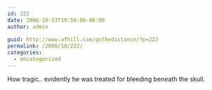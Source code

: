 ```yaml
---
id: 222
date: 2006-10-23T19:58:00-06:00
author: admin
  
guid: http://www.afhill.com/gothedistance/?p=222
permalink: /2006/10/222/
categories:
  - Uncategorized
---
```

How tragic.. evidently he was treated for bleeding beneath the skull.